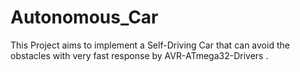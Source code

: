 # Autonomous_Car
This Project aims to implement a Self-Driving Car that can avoid the obstacles with very fast response by AVR-ATmega32-Drivers .
